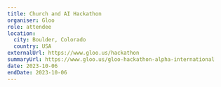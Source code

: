 ```yaml
---
title: Church and AI Hackathon
organiser: Gloo
role: attendee
location:
  city: Boulder, Colorado
  country: USA
externalUrl: https://www.gloo.us/hackathon
summaryUrl: https://www.gloo.us/gloo-hackathon-alpha-international
date: 2023-10-06
endDate: 2023-10-06
---
```

